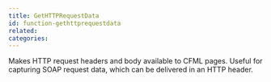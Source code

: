 ```yaml
---
title: GetHTTPRequestData
id: function-gethttprequestdata
related:
categories:
---
```


Makes HTTP request headers and body available to CFML pages.
Useful for capturing SOAP request data, which can be delivered
in an HTTP header.
